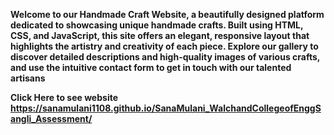 <b><p>Welcome to our Handmade Craft Website, a beautifully designed platform dedicated to showcasing unique handmade crafts. Built using HTML, CSS, and JavaScript, this site offers an elegant, responsive layout that highlights the artistry and creativity of each piece. Explore our gallery to discover detailed descriptions and high-quality images of various crafts, and use the intuitive contact form to get in touch with our talented artisans</p><b>

Click Here to see website
<a href="https://sanamulani1108.github.io/SanaMulani_WalchandCollegeofEnggSangli_Assessment/"> https://sanamulani1108.github.io/SanaMulani_WalchandCollegeofEnggSangli_Assessment/ </a>
